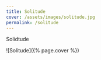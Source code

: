 ```yaml
---
title: Solitude
cover: /assets/images/solitude.jpg
permalink: /solitude
---
```

Solidtude

![Solitude]({% page.cover %})